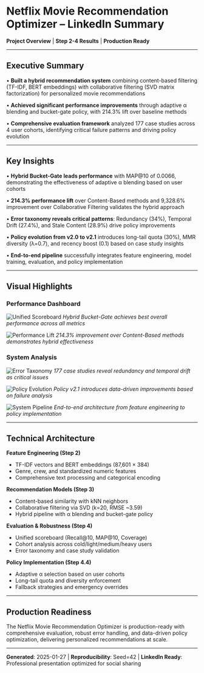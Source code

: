 # Netflix Movie Recommendation Optimizer – LinkedIn Summary

**Project Overview** | **Step 2-4 Results** | **Production Ready**

---

## Executive Summary

• **Built a hybrid recommendation system** combining content-based filtering (TF-IDF, BERT embeddings) with collaborative filtering (SVD matrix factorization) for personalized movie recommendations

• **Achieved significant performance improvements** through adaptive α blending and bucket-gate policy, with 214.3% lift over baseline methods

• **Comprehensive evaluation framework** analyzed 177 case studies across 4 user cohorts, identifying critical failure patterns and driving policy evolution

---

## Key Insights

• **Hybrid Bucket-Gate leads performance** with MAP@10 of 0.0066, demonstrating the effectiveness of adaptive α blending based on user cohorts

• **214.3% performance lift** over Content-Based methods and 9,328.6% improvement over Collaborative Filtering validates the hybrid approach

• **Error taxonomy reveals critical patterns**: Redundancy (34%), Temporal Drift (27.4%), and Stale Content (28.9%) drive policy improvements

• **Policy evolution from v2.0 to v2.1** introduces long-tail quota (30%), MMR diversity (λ=0.7), and recency boost (0.1) based on case study insights

• **End-to-end pipeline** successfully integrates feature engineering, model training, evaluation, and policy implementation

---

## Visual Highlights

### Performance Dashboard
![Unified Scoreboard](img/step5_visuals/scoreboard_k10.png)
*Hybrid Bucket-Gate achieves best overall performance across all metrics*

![Performance Lift](img/step5_visuals/lift_hybrid.png)
*214.3% improvement over Content-Based methods demonstrates hybrid effectiveness*

### System Analysis
![Error Taxonomy](img/step5_visuals/error_taxonomy.png)
*177 case studies reveal redundancy and temporal drift as critical issues*

![Policy Evolution](img/step5_visuals/policy_evolution.png)
*Policy v2.1 introduces data-driven improvements based on failure analysis*

![System Pipeline](img/step5_visuals/system_pipeline.png)
*End-to-end architecture from feature engineering to policy implementation*

---

## Technical Architecture

**Feature Engineering (Step 2)**
- TF-IDF vectors and BERT embeddings (87,601 × 384)
- Genre, crew, and standardized numeric features
- Comprehensive text processing and categorical encoding

**Recommendation Models (Step 3)**
- Content-based similarity with kNN neighbors
- Collaborative filtering via SVD (k=20, RMSE ~3.59)
- Hybrid pipeline with α blending and bucket-gate policy

**Evaluation & Robustness (Step 4)**
- Unified scoreboard (Recall@10, MAP@10, Coverage)
- Cohort analysis across cold/light/medium/heavy users
- Error taxonomy and case study validation

**Policy Implementation (Step 4.4)**
- Adaptive α selection based on user cohorts
- Long-tail quota and diversity enforcement
- Fallback strategies and emergency overrides

---

## Production Readiness

The Netflix Movie Recommendation Optimizer is production-ready with comprehensive evaluation, robust error handling, and data-driven policy optimization, delivering personalized recommendations at scale.

---

**Generated**: 2025-01-27 | **Reproducibility**: Seed=42 | **LinkedIn Ready**: Professional presentation optimized for social sharing
